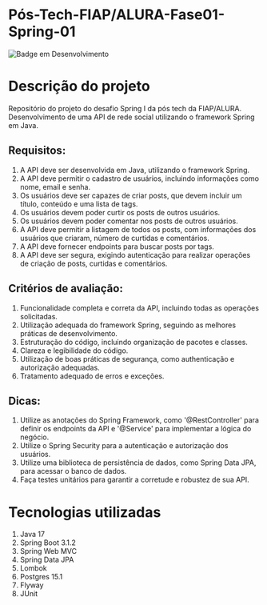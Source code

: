 # Pós-Tech-FIAP/ALURA-Fase01-Spring-01

![Badge em Desenvolvimento](http://img.shields.io/static/v1?label=STATUS&message=EM%20DESENVOLVIMENTO&color=GREEN&style=for-the-badge)

# Descrição do projeto
Repositório do projeto do desafio Spring I da pós tech da FIAP/ALURA. Desenvolvimento de uma API de rede social utilizando o framework Spring em Java.

## Requisitos:
1. A API deve ser desenvolvida em Java, utilizando o framework Spring.
2. A API deve permitir o cadastro de usuários, incluindo informações como nome, email e senha.
3. Os usuários deve ser capazes de criar posts, que devem incluir um título, conteúdo e uma lista de tags.
4. Os usuários devem poder curtir os posts de outros usuários.
5. Os usuários devem poder comentar nos posts de outros usuários.
6. A API deve permitir a listagem de todos os posts, com informações dos usuários que criaram, número de curtidas e comentários.
7. A API deve fornecer endpoints para buscar posts por tags.
8. A API deve ser segura, exigindo autenticação para realizar operações de criação de posts, curtidas e comentários.

## Critérios de avaliação:
1. Funcionalidade completa e correta da API, incluindo todas as operações solicitadas.
2. Utilização adequada do framework Spring, seguindo as melhores práticas de desenvolvimento.
3. Estruturação do código, incluindo organização de pacotes e classes.
4. Clareza e legibilidade do código.
5. Utilização de boas práticas de segurança, como authenticação e autorização adequadas.
6. Tratamento adequado de erros e exceções.

## Dicas:
1. Utilize as anotações do Spring Framework, como '@RestController' para definir os endpoints da API e '@Service' para implementar a lógica do negócio.
2. Utilize o Spring Security para a autenticação e autorização dos usuários.
3. Utilize uma biblioteca de persistência de dados, como Spring Data JPA, para acessar o banco de dados.
4. Faça testes unitários para garantir a corretude e robustez de sua API.

# Tecnologias utilizadas
1. Java 17
2. Spring Boot 3.1.2
3. Spring Web MVC
4. Spring Data JPA
5. Lombok
6. Postgres 15.1
7. Flyway
8. JUnit
